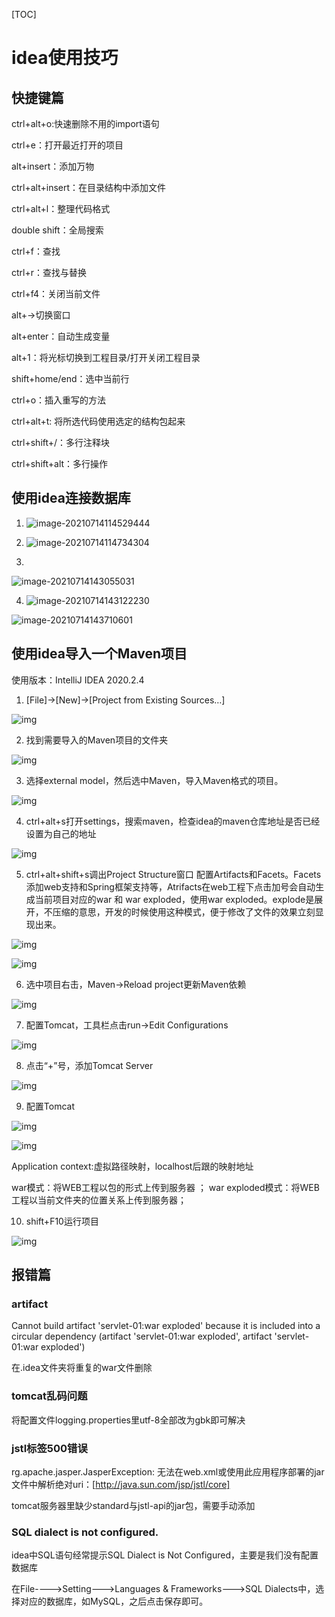 [TOC]









# idea使用技巧

## 快捷键篇

ctrl+alt+o:快速删除不用的import语句

ctrl+e：打开最近打开的项目

alt+insert：添加万物

ctrl+alt+insert：在目录结构中添加文件

ctrl+alt+l：整理代码格式

double shift：全局搜索

ctrl+f：查找

ctrl+r：查找与替换

ctrl+f4：关闭当前文件

alt+→切换窗口

alt+enter：自动生成变量

alt+1：将光标切换到工程目录/打开关闭工程目录

shift+home/end：选中当前行

ctrl+o：插入重写的方法

ctrl+alt+t: 将所选代码使用选定的结构包起来

ctrl+shift+/：多行注释块

ctrl+shift+alt：多行操作

















## 使用idea连接数据库

1. ![image-20210714114529444](idea使用技巧.assets/image-20210714114529444.png)

   

2. ![image-20210714114734304](idea使用技巧.assets/image-20210714114734304.png)



3. 

![image-20210714143055031](idea使用技巧.assets/image-20210714143055031.png)



4. ![image-20210714143122230](idea使用技巧.assets/image-20210714143122230.png)

![image-20210714143710601](idea使用技巧.assets/image-20210714143710601.png)





## 使用idea导入一个Maven项目

使用版本：IntelliJ IDEA 2020.2.4

1. [File]→[New]→[Project from Existing Sources…]

![img](idea使用技巧.assets/wps1.jpg) 

2. 找到需要导入的Maven项目的文件夹

![img](idea使用技巧.assets/wps2.jpg) 

 

3. 选择external model，然后选中Maven，导入Maven格式的项目。

![img](idea使用技巧.assets/wps3.jpg) 



4. ctrl+alt+s打开settings，搜索maven，检查idea的maven仓库地址是否已经设置为自己的地址

![img](idea使用技巧.assets/wps4.jpg) 



5. ctrl+alt+shift+s调出Project Structure窗口 配置Artifacts和Facets。Facets添加web支持和Spring框架支持等，Atrifacts在web工程下点击加号会自动生成当前项目对应的war 和 war exploded，使用war exploded。explode是展开，不压缩的意思，开发的时候使用这种模式，便于修改了文件的效果立刻显现出来。

![img](idea使用技巧.assets/wps5.jpg) 

![img](idea使用技巧.assets/wps6.jpg) 



6. 选中项目右击，Maven→Reload project更新Maven依赖

![img](idea使用技巧.assets/wps7.jpg) 

 

7. 配置Tomcat，工具栏点击run→Edit Configurations

![img](idea使用技巧.assets/wps8.jpg) 



8. 点击“+”号，添加Tomcat Server

![img](idea使用技巧.assets/wps9.jpg) 

 

9. 配置Tomcat

![img](idea使用技巧.assets/wps10.jpg) 

![img](idea使用技巧.assets/wps11.jpg) 

Application context:虚拟路径映射，localhost后跟的映射地址

war模式：将WEB工程以包的形式上传到服务器 ；
war exploded模式：将WEB工程以当前文件夹的位置关系上传到服务器；

10. shift+F10运行项目

![img](idea使用技巧.assets/wps12.jpg)











## 报错篇

### artifact

Cannot build artifact 'servlet-01:war exploded' because it is included into a circular dependency (artifact 'servlet-01:war exploded', artifact 'servlet-01:war exploded')

在.idea文件夹将重复的war文件删除



### tomcat乱码问题

将配置文件logging.properties里utf-8全部改为gbk即可解决



### jstl标签500错误

rg.apache.jasper.JasperException: 无法在web.xml或使用此应用程序部署的jar文件中解析绝对uri：[http://java.sun.com/jsp/jstl/core]

tomcat服务器里缺少standard与jstl-api的jar包，需要手动添加





### SQL dialect is not configured.

idea中SQL语句经常提示SQL Dialect is Not Configured，主要是我们没有配置数据库

在File---->Setting--->Languages & Frameworks--->SQL Dialects中，选择对应的数据库，如MySQL，之后点击保存即可。
